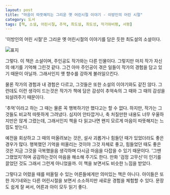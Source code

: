 ```yaml
---
layout: post
title: "마음이 따뜻해지는 그리운 옛 어린시절 이야기 - 이방인의 어린 시절"
category: 도서
tags: [책, 소설, 어린시절, 추억, 최도설, 최도성, 작가와비평, 서평]
---
```


'이방인의 어린 시절'은
그리운 옛 어린시절의 이야기를 담은 듯한 최도설의 소설이다.

![표지](https://lh3.googleusercontent.com/MA6wf1Lh46FKhOI5NoLLGY6LBOCmoWVmFTVzIQtCMtTJqKVpAXVKu4OMkjghnX3CpUyHF2rcJq09fw=s480)

그렇다.
이 책은 소설이며, 주인공도 작가와는 다른 인물이다.
그렇지만 마치 작가 자신의 얘기를 기억해 그린것 같다.
그건 아마 주인공이 겪은 일들이 작가의 경험을 담고 있기 때문이 아닐까.
그래서인지 옛 향수를 강하게 불러일으킨다.

물론 작가의 경험과 내 경험은 다르고,
그것들은 또한 소설의 이야기와도 같진 않다.
그런데도 이런 생각이 드는것은 작가가 책에 담은 감성이
추억속의 그 때와 그 때의 감성을 되살려주기 때문이다.

'추억'이라고 하는 그 때는 물론 꼭 행복하기만 했다고는 할 수 없다.
하지만, 작가는 그것들도 비교적 따뜻하게 그려냈다.
심지어 안타깝거나, 축 처질만한 내용도 너무 우울하지만은 않게 그렸는데,
그래서인지 책을 다 읽고나면 왠지 모르게 마음이 따뜻해지는 느낌도 받는다.

예전을 회상하고 그 때의 떠올려보는 것은,
설사 괴롭거나 힘들던 때가 있었더라도 좋은 경우가 많다.
행복했던 기억을 떠올리는 것이야 그것 자체로 좋고,
힘들었던 때도 좋은 것은 지금 그것을 극복했을음 생각하며 다시금 마음을 다잡을 수 있기 때문이다.
'그땐 그랬었지'하며 공감하는것이 마음을 해소해 주기도 한다.
만화 '검정 고무신'이 인기를 끌었던 것도 그래서 그런게 아니었을까.
이 책을 보면서도 비슷한 느낌을 받았다.

그렇다고 어렸을 때를 떠올릴 수 있는 어른들에게만 의미있는 책은 아니다.
아이들은 또한 자기네와는 다른 어린시절을 보면서
소소하지만 새로운 경험을 체험할 수 있다.
문장도 쉽게 잘 써서, 어른과 아이 모두 읽기 좋다.
